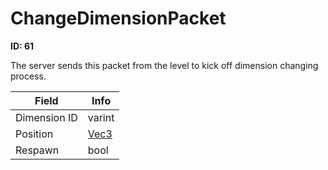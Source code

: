 # ChangeDimensionPacket

__ID: 61__

The server sends this packet from the level to kick off dimension changing process.

<table><thead><tr><th>Field</th><th>Info</th></tr></thead><tbody>
<tr><td>Dimension ID</td><td>varint</td></tr>
<tr><td>Position</td><td><a href="../types/Vec3.md">Vec3</a></td></tr>
<tr><td>Respawn</td><td>bool</td></tr>
</tbody></table>